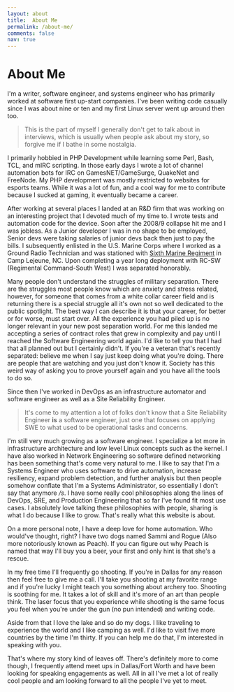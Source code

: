 ```yaml
---
layout: about
title:  About Me
permalink: /about-me/
comments: false
nav: true
---
```


# About Me
I'm a writer, software engineer, and systems engineer who has primarily worked
at software first up-start companies. I've been writing code casually since I
was about nine or ten and my first Linux server went up around then too.

> This is the part of myself I generally don't get to talk about
in interviews, which is usually when people ask about my story, so forgive me if
I bathe in some nostalgia.

I primarily hobbied in PHP Development while learning some Perl, Bash, TCL, and
mIRC scripting. In those early days I wrote a lot of channel automation bots for
IRC on GamesNET/GameSurge, QuakeNet and FreeNode. My PHP development was mostly
restricted to websites for esports teams. While it was a lot of fun, and a cool
way for me to contribute because I sucked at gaming, it eventually became a
career.

After working at several places I landed at an R&D firm that was working on
an interesting project that I devoted much of my time to. I wrote tests and
automation code for the device. Soon after the 2008/9 collapse hit me and I was
jobless. As a Junior developer I was in no shape to be employed, Senior devs were
taking salaries of junior devs back then just to pay the bills. I subsequently
enlisted in the U.S. Marine Corps where I worked as a Ground Radio Technician
and was stationed with
[Sixth Marine Regiment](https://en.wikipedia.org/wiki/6th_Marine_Regiment_(United_States))
in Camp Lejeune, NC. Upon completing a year long
deployment with RC-SW (Regimental Command-South West) I was separated honorably.

Many people don't understand the struggles of military separation. There are
the struggles most people know which are anxiety and stress related, however,
for someone that comes from a white collar career field and is returning there
is a special struggle all it's own not so well dedicated to the public spotlight.
The best way I can describe it is that your career, for better or for worse, must
start over. All the experience you had piled up is no longer relevant in your new
post separation world. For me this landed me accepting a series of contract roles
that grew in complexity and pay until I reached the Software Engineering world again.
I'd like to tell you that I had that all planned out but I certainly didn't. If
you're a veteran that's recently separated: believe me when I say just keep doing
what you're doing. There are people that are watching and you just don't know it.
Society has this weird way of asking you to prove yourself again and you have all
the tools to do so.

Since then I've worked in DevOps as an infrastructure automator and software
engineer as well as a Site Reliability Engineer.

> It's come to my attention a lot
of folks don't know that a Site Reliability Engineer **is** a
software engineer, just one that focuses on applying SWE to what used to be
operational tasks and concerns.

I'm still very much growing as a software engineer. I specialize a lot more in
infrastructure architecture and low level Linux concepts such as the kernel. I have
also worked in Network Engineering so software defined networking has been something
that's come very natural to me. I like to say that I'm a Systems Engineer who
uses software to drive automation, increase resiliency, expand problem detection,
and further analysis but then people somehow conflate that I'm a Systems
Administrator, so essentially I don't say that anymore _/s_. I have some
really cool philosophies along the lines of DevOps, SRE, and Production
Engineering that so far I've found fit most use cases. I absolutely
love talking these philosophies with people, sharing is what I do because I like
to grow. That's really what this website is about.

On a more personal note, I have a deep love for home automation. Who would've
thought, right? I have two dogs named Sammi and Rogue (Also more notoriously
known as Peach). If you can figure out why Peach is named that way I'll buy you
a beer, your first and only hint is that she's a rescue.

In my free time I'll frequently go shooting. If you're in Dallas for any
reason then feel free to give me a call. I'll take you shooting at my favorite
range and if you're lucky I might teach you something about archery too. Shooting
is soothing for me. It takes a lot of skill and it's more of an art than people
think. The laser focus that you experience while shooting is the same focus you
feel when you're under the gun (no pun intended) and writing code.

Aside from that I love the lake and so do my dogs. I like traveling to experience
the world and I like camping as well. I'd like to visit five more countries by the
time I'm thirty. If you can help me do that, I'm interested in speaking with you.

That's where my story kind of leaves off. There's definitely more to come though,
I frequently attend meet ups in Dallas/Fort Worth and have been looking for
speaking engagements as well. All in all I've met a lot of really cool people
and am looking forward to all the people I've yet to meet.

